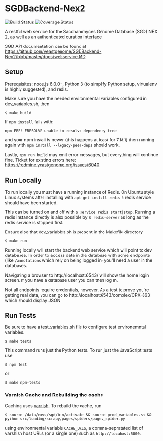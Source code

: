 # SGDBackend-Nex2

[![Build Status](https://travis-ci.org/yeastgenome/SGDBackend-Nex2.svg)](https://travis-ci.org/yeastgenome/SGDBackend-Nex2) [![Coverage Status](https://coveralls.io/repos/github/yeastgenome/SGDBackend-Nex2/badge.svg?branch=qa)](https://coveralls.io/github/yeastgenome/SGDBackend-Nex2?branch=qa)

A restful web service for the Saccharomyces Genome Database (SGD) NEX 2, as well as an authenticated curation interface.

SGD API documentation can be found at https://github.com/yeastgenome/SGDBackend-Nex2/blob/master/docs/webservice.MD.

## Setup

Prerequisites: node.js 6.0.0+, Python 3 (to simplify Python setup, virtualenv is highly suggested), and redis.

Make sure you have the needed environmental variables configured in dev_variables.sh, then

    $ make build

If `npm install` fails with:

    npm ERR! ERESOLVE unable to resolve dependency tree

and your npm install is newer (this happens at least for 7.18.1) then running again with `npm install --legacy-peer-deps` should work.

Lastly, `npm run build` may emit error messages, but everything will continue fine. Ticket for existing errors here: https://redmine.yeastgenome.org/issues/6040


## Run Locally

To run locally you must have a running instance of Redis. On Ubuntu style Linux systems after installing with `apt-get install redis` a redis service should have been started.

This can be turned on and off with `$ service redis start|stop`. Running a redis instance directly is also possible by `$ redis-server` as long as the redis service is stopped first.

Ensure also that dev_variables.sh is present in the Makefile directory.

    $ make run

Running locally will start the backend web service which will point to dev databases. In order to access data in the database with some endpoints (like `/annotations` which rely on being logged in) you'll need a user in the databases.

Navigating a browser to http://localhost:6543/ will show the home login screen. If you have a database user you can then log in.

Not all endpoints require credentials, however. As a test to prove you're getting real data, you can go to http://localhost:6543/complex/CPX-863 which should display JSON.

## Run Tests

Be sure to have a test_variables.sh file to configure test environemntal variables.

    $ make tests

This command runs just the Python tests. To run just the JavaScript tests use

    $ npm test

or

    $ make npm-tests


### Varnish Cache and Rebuilding the cache

Caching uses [varnish](https://varnish-cache.org/).  To rebuild the cache, run

    $ source /data/envs/sgd/bin/activate && source prod_variables.sh && python src/loading/scrapy/pages/spiders/pages_spider.py

using environmental variable `CACHE_URLS`, a comma-sepratated list of varshish host URLs (or a single one) such as `http://locahost:5000`.
